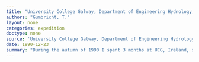 ```yaml
---
title: "University College Galway, Department of Engineering Hydrology, Ireland"
authors: "Gumbricht, T."
layout: none
categories: expedition
doctype: none
source: 'University College Galway, Department of Engineering Hydrology'
date: 1990-12-23
summary: "During the autumn of 1990 I spent 3 months at UCG, Ireland, studying hydrology and hydrological modeling. The studies allowed me to develop my own hydrological models, first during my own PhD work, and then also for mapping global tropical wetlands (25 years later)."
---
```

